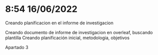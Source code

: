 # 8:54 16/06/2022
Creando planificacion en el informe de investigacion

Creando documento de informe de investigacion en overleaf, buscando plantilla
Creando planificación inicial, metodologia, objetivos 

Apartado 3